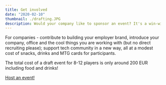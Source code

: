 ```yaml
---
title: Get involved
date: "2020-02-10"
thumbnail: ./drafting.JPG
description: Would your company like to sponsor an event? It's a win-win!
---
```


For companies - contribute to building your employer brand, introduce your company, office and the cool things you are working with (but no direct recruiting please); support tech community in a new way, all at a modest cost of snacks, drinks and MTG cards for participants.

The total cost of a draft event for 8-12 players is only around 200 EUR including food and drinks!

[Host an event!](../about)

